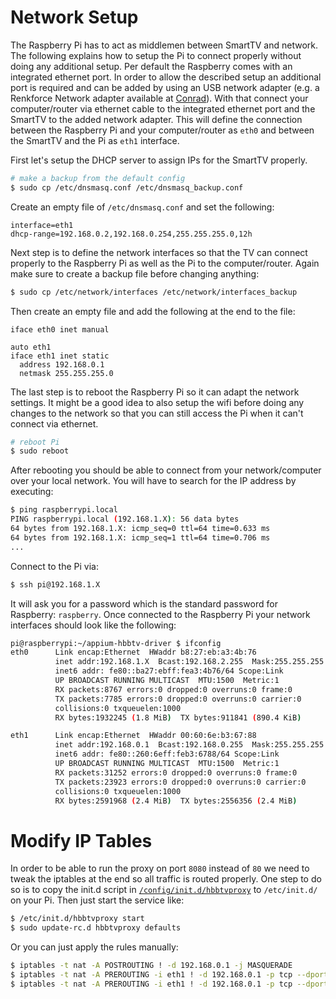 Network Setup
=============

The Raspberry Pi has to act as middlemen between SmartTV and network. The following explains how to setup the Pi to connect properly without doing any additional setup. Per default the Raspberry comes with an integrated ethernet port. In order to allow the described setup an additional port is required and can be added by using an USB network adapter (e.g. a Renkforce Network adapter available at [Conrad](http://www.conrad.com/ce/en/product/1079700/Network-adapter-100-Mbits-Renkforce-USB-20-LAN-10100-Mbps)). With that connect your computer/router via ethernet cable to the integrated ethernet port and the SmartTV to the added network adapter. This will define the connection between the Raspberry Pi and your computer/router as `eth0` and between the SmartTV and the Pi as `eth1` interface.

First let's setup the DHCP server to assign IPs for the SmartTV properly.

```sh
# make a backup from the default config
$ sudo cp /etc/dnsmasq.conf /etc/dnsmasq_backup.conf
```

Create an empty file of `/etc/dnsmasq.conf` and set the following:

```
interface=eth1
dhcp-range=192.168.0.2,192.168.0.254,255.255.255.0,12h
```

Next step is to define the network interfaces so that the TV can connect properly to the Raspberry Pi as well as the Pi to the computer/router. Again make sure to create a backup file before changing anything:

```sh
$ sudo cp /etc/network/interfaces /etc/network/interfaces_backup
```

Then create an empty file and add the following at the end to the file:

```
iface eth0 inet manual

auto eth1
iface eth1 inet static
  address 192.168.0.1
  netmask 255.255.255.0
```

The last step is to reboot the Raspberry Pi so it can adapt the network settings. It might be a good idea to also setup the wifi before doing any changes to the network so that you can still access the Pi when it can't connect via ethernet.

```sh
# reboot Pi
$ sudo reboot
```

After rebooting you should be able to connect from your network/computer over your local network. You will have to search for the IP address by executing:

```sh
$ ping raspberrypi.local
PING raspberrypi.local (192.168.1.X): 56 data bytes
64 bytes from 192.168.1.X: icmp_seq=0 ttl=64 time=0.633 ms
64 bytes from 192.168.1.X: icmp_seq=1 ttl=64 time=0.706 ms
...
```

Connect to the Pi via:

```sh
$ ssh pi@192.168.1.X
```

It will ask you for a password which is the standard password for Raspberry: `raspberry`. Once connected to the Raspberry Pi your network interfaces should look like the following:

```sh
pi@raspberrypi:~/appium-hbbtv-driver $ ifconfig
eth0      Link encap:Ethernet  HWaddr b8:27:eb:a3:4b:76
          inet addr:192.168.1.X  Bcast:192.168.2.255  Mask:255.255.255.0
          inet6 addr: fe80::ba27:ebff:fea3:4b76/64 Scope:Link
          UP BROADCAST RUNNING MULTICAST  MTU:1500  Metric:1
          RX packets:8767 errors:0 dropped:0 overruns:0 frame:0
          TX packets:7785 errors:0 dropped:0 overruns:0 carrier:0
          collisions:0 txqueuelen:1000
          RX bytes:1932245 (1.8 MiB)  TX bytes:911841 (890.4 KiB)

eth1      Link encap:Ethernet  HWaddr 00:60:6e:b3:67:88
          inet addr:192.168.0.1  Bcast:192.168.0.255  Mask:255.255.255.0
          inet6 addr: fe80::260:6eff:feb3:6788/64 Scope:Link
          UP BROADCAST RUNNING MULTICAST  MTU:1500  Metric:1
          RX packets:31252 errors:0 dropped:0 overruns:0 frame:0
          TX packets:23923 errors:0 dropped:0 overruns:0 carrier:0
          collisions:0 txqueuelen:1000
          RX bytes:2591968 (2.4 MiB)  TX bytes:2556356 (2.4 MiB)
```

# Modify IP Tables

In order to be able to run the proxy on port `8080` instead of `80` we need to tweak the iptables at the end so all traffic is routed properly. One step to do so is to copy the init.d script in [`/config/init.d/hbbtvproxy`](/config/init.d/hbbtvproxy) to `/etc/init.d/` on your Pi. Then just start the service like:

```sh
$ /etc/init.d/hbbtvproxy start
$ sudo update-rc.d hbbtvproxy defaults
```

Or you can just apply the rules manually:

```sh
$ iptables -t nat -A POSTROUTING ! -d 192.168.0.1 -j MASQUERADE
$ iptables -t nat -A PREROUTING -i eth1 ! -d 192.168.0.1 -p tcp --dport 80 -j REDIRECT --to-port 8080
$ iptables -t nat -A PREROUTING -i eth1 ! -d 192.168.0.1 -p tcp --dport 443 -j REDIRECT --to-port 8080
```
